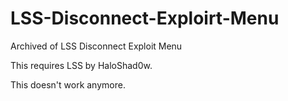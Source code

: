 # LSS-Disconnect-Exploirt-Menu
Archived of LSS Disconnect Exploit Menu

This requires LSS by HaloShad0w.

This doesn't work anymore.

